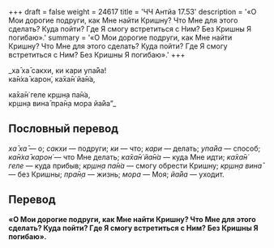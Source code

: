 +++
draft = false
weight = 24617
title = 'ЧЧ Антйа 17.53'
description = '«О Мои дорогие подруги, как Мне найти Кришну? Что Мне для этого сделать? Куда пойти? Где Я смогу встретиться с Ним? Без Кришны Я погибаю».'
summary = '«О Мои дорогие подруги, как Мне найти Кришну? Что Мне для этого сделать? Куда пойти? Где Я смогу встретиться с Ним? Без Кришны Я погибаю».'
+++

_ха̄ ха̄ сакхи, ки кари упа̄йа!  
ка̄н̇ха̄ карон̇, ка̄ха̄н̇ йа̄н̇а,  
  
ка̄ха̄н̇ геле кр̣шн̣а па̄н̇а,  
кр̣шн̣а вина̄ пра̄н̣а мора йа̄йа”_

## Пословный перевод

_ха̄_ _ха̄_ — о; _сакхи_ — подруги; _ки_ — что; _кари_ — делать; _упа̄йа_ — способ; _ка̄н̇ха̄_ _карон̇_ — что Мне делать; _ка̄ха̄н̇_ _йа̄н̇а_ — куда Мне идти; _ка̄ха̄н̇_ _геле_ — куда прибыв; _кр̣шн̣а_ _па̄н̇а_ — смогу обрести Кришну; _кр̣шн̣а_ _вина̄_ — без Кришны; _пра̄н̣а_ — жизнь; _мора_ — Моя; _йа̄йа_ — уходит.

## Перевод

**«О Мои дорогие подруги, как Мне найти Кришну? Что Мне для этого сделать? Куда пойти? Где Я смогу встретиться с Ним? Без Кришны Я погибаю».**
